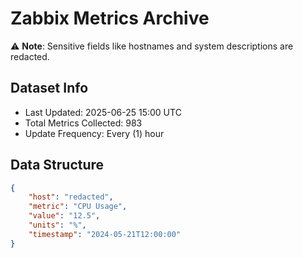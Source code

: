 # Zabbix Metrics Archive

⚠️ **Note**: Sensitive fields like hostnames and system descriptions are redacted.

## Dataset Info
- Last Updated: 2025-06-25 15:00 UTC
- Total Metrics Collected: 983
- Update Frequency: Every (1) hour

## Data Structure
```json
{
    "host": "redacted",
    "metric": "CPU Usage",
    "value": "12.5",
    "units": "%",
    "timestamp": "2024-05-21T12:00:00"
}
```
